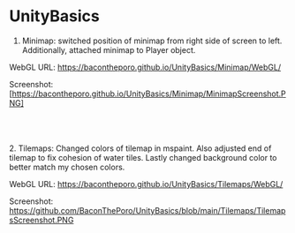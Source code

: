 # UnityBasics
1. Minimap: switched position of minimap from right side of screen to left. Additionally, attached minimap to Player object. 

WebGL URL: https://bacontheporo.github.io/UnityBasics/Minimap/WebGL/

Screenshot: [https://bacontheporo.github.io/UnityBasics/Minimap/MinimapScreenshot.PNG]

\
\
\
 2. Tilemaps: Changed colors of tilemap in mspaint. Also adjusted end of tilemap to fix cohesion of water tiles. Lastly changed background color to better match my chosen colors. 

WebGL URL: https://bacontheporo.github.io/UnityBasics/Tilemaps/WebGL/

Screenshot: https://github.com/BaconThePoro/UnityBasics/blob/main/Tilemaps/TilemapsScreenshot.PNG
 

